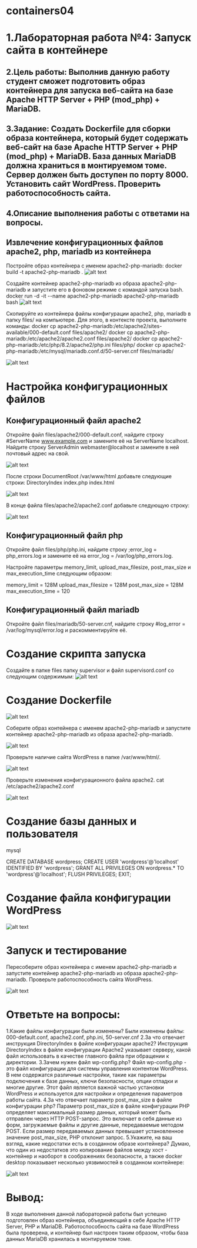 # containers04

# 1.Лабораторная работа №4: Запуск сайта в контейнере
## 2.Цель работы: Выполнив данную работу студент сможет подготовить образ контейнера для запуска веб-сайта на базе Apache HTTP Server + PHP (mod_php) + MariaDB.
## 3.Задание: Создать Dockerfile для сборки образа контейнера, который будет содержать веб-сайт на базе Apache HTTP Server + PHP (mod_php) + MariaDB. База данных MariaDB должна храниться в монтируемом томе. Сервер должен быть доступен по порту 8000. Установить сайт WordPress. Проверить работоспособность сайта.
## 4.Описание выполнения работы с ответами на вопросы.

## Извлечение конфигурационных файлов apache2, php, mariadb из контейнера
Постройте образ контейнера с именем apache2-php-mariadb:
docker build -t apache2-php-mariadb .
![alt text](images/image1.png)

Создайте контейнер apache2-php-mariadb из образа apache2-php-mariadb и запустите его в фоновом режиме с командой запуска bash.
docker run -d -it --name apache2-php-mariadb apache2-php-mariadb bash
![alt text](images/image2.png)

Скопируйте из контейнера файлы конфигурации apache2, php, mariadb в папку files/ на компьютере. Для этого, в контексте проекта, выполните команды:
docker cp apache2-php-mariadb:/etc/apache2/sites-available/000-default.conf files/apache2/
docker cp apache2-php-mariadb:/etc/apache2/apache2.conf files/apache2/
docker cp apache2-php-mariadb:/etc/php/8.2/apache2/php.ini files/php/
docker cp apache2-php-mariadb:/etc/mysql/mariadb.conf.d/50-server.cnf files/mariadb/

![alt text](images/image3.png)

# Настройка конфигурационных файлов
## Конфигурационный файл apache2

Откройте файл files/apache2/000-default.conf, найдите строку #ServerName www.example.com и замените её на ServerName localhost.
Найдите строку ServerAdmin webmaster@localhost и замените в ней почтовый адрес на свой.

![alt text](images/image4.png)

После строки DocumentRoot /var/www/html добавьте следующие строки:
DirectoryIndex index.php index.html

![alt text](images/image5.png)

В конце файла files/apache2/apache2.conf добавьте следующую строку:

![alt text](images/image6.png)


## Конфигурационный файл php

Откройте файл files/php/php.ini, найдите строку ;error_log = php_errors.log и замените её на error_log = /var/log/php_errors.log.

Настройте параметры memory_limit, upload_max_filesize, post_max_size и max_execution_time следующим образом:

memory_limit = 128M
upload_max_filesize = 128M
post_max_size = 128M
max_execution_time = 120

## Конфигурационный файл mariadb

Откройте файл files/mariadb/50-server.cnf, найдите строку #log_error = /var/log/mysql/error.log и раскомментируйте её.

# Создание скрипта запуска
Создайте в папке files папку supervisor и файл supervisord.conf со следующим содержимым:
![alt text](images/image7.png)

# Создание Dockerfile

![alt text](images/image8.png)

Соберите образ контейнера с именем apache2-php-mariadb и запустите контейнер apache2-php-mariadb из образа apache2-php-mariadb.

![alt text](images/image9.png)

Проверьте наличие сайта WordPress в папке /var/www/html/.

![alt text](images/image10.png)

Проверьте изменения конфигурационного файла apache2.
cat /etc/apache2/apache2.conf

![alt text](images/image11.png)

# Создание базы данных и пользователя

mysql

CREATE DATABASE wordpress;
CREATE USER 'wordpress'@'localhost' IDENTIFIED BY 'wordpress';
GRANT ALL PRIVILEGES ON wordpress.* TO 'wordpress'@'localhost';
FLUSH PRIVILEGES;
EXIT;

# Создание файла конфигурации WordPress

![alt text](images/image12.png)

# Запуск и тестирование

Пересоберите образ контейнера с именем apache2-php-mariadb и запустите контейнер apache2-php-mariadb из образа apache2-php-mariadb. Проверьте работоспособность сайта WordPress.

![alt text](images/image13.png)

# Ответьте на вопросы:

1.Какие файлы конфигурации были изменены?
Были изменены файлы: 000-default.conf, apache2.conf, php.ini, 50-server.cnf
2.За что отвечает инструкция DirectoryIndex в файле конфигурации apache2?
Инструкция DirectoryIndex в файле конфигурации Apache2 указывает серверу, какой файл использовать в качестве главного файла при обращении к директории.
3.Зачем нужен файл wp-config.php?
Файл wp-config.php - это файл конфигурации для системы управления контентом WordPress. В нем содержатся различные настройки, такие как параметры подключения к базе данных, ключи безопасности, опции отладки и многие другие. Этот файл является важной частью установки WordPress и используется для настройки и определения параметров работы сайта.
4.За что отвечает параметр post_max_size в файле конфигурации php?
Параметр post_max_size в файле конфигурации PHP определяет максимальный размер данных, который может быть отправлен через HTTP POST-запрос. Это включает в себя данные из форм, загружаемые файлы и другие данные, передаваемые методом POST. Если размер передаваемых данных превышает установленное значение post_max_size, PHP отклонит запрос.
5.Укажите, на ваш взгляд, какие недостатки есть в созданном образе контейнера?
Думаю, что один из недостатков это копирование файлов между хост - контейнер и наоборот в соображениях безопасности, а также docker desktop показывает несколько уязвимостей в созданном контейнере:

![alt text](images/image14.png)

# Вывод:

В ходе выполнения данной лабораторной работы был успешно подготовлен образ контейнера, объединяющий в себе Apache HTTP Server, PHP и MariaDB. Работоспособность сайта на базе WordPress была проверена, и контейнер был настроен таким образом, чтобы база данных MariaDB хранилась в монтируемом томе.